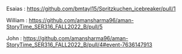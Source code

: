 Esaias : https://github.com/bmtayl15/Spritzkuchen_icebreaker/pull/1

William : https://github.com/amansharma96/aman-StoryTime_SER316_FALL2022_B/pull/5

John : https://github.com/amansharma96/aman-StoryTime_SER316_FALL2022_B/pull/4#event-7636147913
